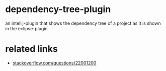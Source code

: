 # dependency-tree-plugin
an intellij-plugin that shows the dependency tree of a project as it is shown in the eclipse-plugin

# related links

* [stackoverflow.com/questions/22001200](https://stackoverflow.com/questions/22001200/can-intellij-display-a-searchable-maven-dependency-like-eclipse)
